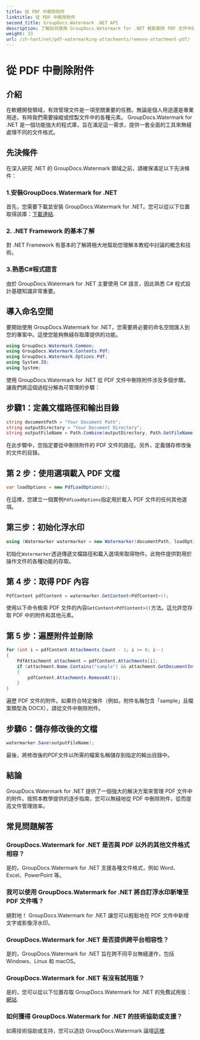 ```yaml
---
title: 從 PDF 中刪除附件
linktitle: 從 PDF 中刪除附件
second_title: GroupDocs.Watermark .NET API
description: 了解如何使用 GroupDocs.Watermark for .NET 輕鬆刪除 PDF 文件中的附件。提高您的文件管理效率。
weight: 33
url: /zh-hant/net/pdf-watermarking-attachments/remove-attachment-pdf/
---
```


# 從 PDF 中刪除附件

## 介紹
在軟體開發領域，有效管理文件是一項至關重要的任務。無論是個人用途還是專業用途，有時我們需要操縱或控製文件中的各種元素。 GroupDocs.Watermark for .NET 是一個功能強大的程式庫，旨在滿足這一需求，提供一套全面的工具來無縫處理不同的文件格式。
## 先決條件
在深入研究 .NET 的 GroupDocs.Watermark 領域之前，請確保滿足以下先決條件：
### 1.安裝GroupDocs.Watermark for .NET
首先，您需要下載並安裝 GroupDocs.Watermark for .NET。您可以從以下位置取得該庫：[下載連結](https://releases.groupdocs.com/Watermark/net/).
### 2. .NET Framework 的基本了解
對 .NET Framework 有基本的了解將極大地幫助您理解本教程中討論的概念和技術。
### 3.熟悉C#程式語言
由於 GroupDocs.Watermark for .NET 主要使用 C# 語言，因此熟悉 C# 程式設計基礎知識非常重要。

## 導入命名空間
要開始使用 GroupDocs.Watermark for .NET，您需要將必要的命名空間匯入到您的專案中。這使您能夠無縫存取庫提供的功能。

```csharp
using GroupDocs.Watermark.Common;
using GroupDocs.Watermark.Contents.Pdf;
using GroupDocs.Watermark.Options.Pdf;
using System.IO;
using System;
```
使用 GroupDocs.Watermark for .NET 從 PDF 文件中刪除附件涉及多個步驟。讓我們將這個過程分解為可管理的步驟：
## 步驟1：定義文檔路徑和輸出目錄
```csharp
string documentPath = "Your Document Path";
string outputDirectory = "Your Document Directory";
string outputFileName = Path.Combine(outputDirectory, Path.GetFileName(documentPath));
```
在此步驟中，您指定要從中刪除附件的 PDF 文件的路徑。另外，定義儲存修改後的文件的目錄。
## 第 2 步：使用選項載入 PDF 文檔
```csharp
var loadOptions = new PdfLoadOptions();
```
在這裡，您建立一個實例`PdfLoadOptions`指定用於載入 PDF 文件的任何其他選項。
## 第三步：初始化浮水印
```csharp
using (Watermarker watermarker = new Watermarker(documentPath, loadOptions))
```
初始化`Watermarker`透過傳遞文檔路徑和載入選項來取得物件。此物件提供對用於操作文件的各種功能的存取。
## 第 4 步：取得 PDF 內容
```csharp
PdfContent pdfContent = watermarker.GetContent<PdfContent>();
```
使用以下命令檢索 PDF 文件的內容`GetContent<PdfContent>()`方法。這允許您存取 PDF 中的附件和其他元素。
## 第 5 步：遍歷附件並刪除
```csharp
for (int i = pdfContent.Attachments.Count - 1; i >= 0; i--)
{
    PdfAttachment attachment = pdfContent.Attachments[i];
    if (attachment.Name.Contains("sample") && attachment.GetDocumentInfo().FileType == FileType.DOCX)
    {
        pdfContent.Attachments.RemoveAt(i);
    }
}
```
遍歷 PDF 文件的附件。如果符合特定條件（例如，附件名稱包含「sample」且檔案類型為 DOCX），請從文件中刪除附件。
## 步驟6：儲存修改後的文檔
```csharp
watermarker.Save(outputFileName);
```
最後，將修改後的PDF文件以所需的檔案名稱儲存到指定的輸出目錄中。

## 結論
GroupDocs.Watermark for .NET 提供了一個強大的解決方案來管理 PDF 文件中的附件。按照本教學提供的逐步指南，您可以無縫地從 PDF 中刪除附件，從而提高文件管理效率。
## 常見問題解答
### GroupDocs.Watermark for .NET 是否與 PDF 以外的其他文件格式相容？
是的，GroupDocs.Watermark for .NET 支援各種文件格式，例如 Word、Excel、PowerPoint 等。
### 我可以使用 GroupDocs.Watermark for .NET 將自訂浮水印新增至 PDF 文件嗎？
絕對地！ GroupDocs.Watermark for .NET 讓您可以輕鬆地在 PDF 文件中新增文字或影像浮水印。
### GroupDocs.Watermark for .NET 是否提供跨平台相容性？
是的，GroupDocs.Watermark for .NET 旨在跨不同平台無縫運作，包括 Windows、Linux 和 macOS。
### GroupDocs.Watermark for .NET 有沒有試用版？
是的，您可以從以下位置存取 GroupDocs.Watermark for .NET 的免費試用版：[網站](https://releases.groupdocs.com/).
### 如何獲得 GroupDocs.Watermark for .NET 的技術協助或支援？
如需技術協助或支持，您可以造訪 GroupDocs.Watermark 論壇[這裡](https://forum.groupdocs.com/c/watermark/19).
